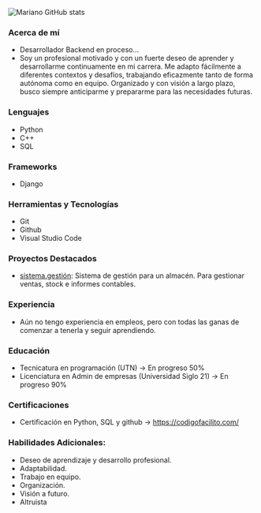 
![Mariano GitHub stats](https://github-readme-stats.vercel.app/api?username=youngmariano99&show_icons=true&theme=dracula&show_owner)

### Acerca de mí

- Desarrollador Backend en proceso...
- Soy un profesional motivado y con un fuerte deseo de aprender y desarrollarme continuamente en mi carrera. Me adapto fácilmente a diferentes contextos y desafíos, trabajando eficazmente tanto de forma autónoma como en equipo. Organizado y con visión a largo plazo, busco siempre anticiparme y prepararme para las necesidades futuras.


### Lenguajes

- Python
- C++
- SQL

### Frameworks

- Django

### Herramientas y Tecnologías

- Git
- Github
- Visual Studio Code

### Proyectos Destacados

- [sistema.gestión](https://github.com/youngmariano99/sistema_gestion): Sistema de gestión para un almacén. Para gestionar ventas, stock e informes contables.

### Experiencia

- Aún no tengo experiencia en empleos, pero con todas las ganas de comenzar a tenerla y seguir aprendiendo.

### Educación

- Tecnicatura en programación (UTN) -> En progreso 50%
- Licenciatura en Admin de empresas (Universidad Siglo 21) -> En progreso 90%

### Certificaciones

- Certificación en Python, SQL y github -> https://codigofacilito.com/

### Habilidades Adicionales:
- Deseo de aprendizaje y desarrollo profesional.
- Adaptabilidad.
- Trabajo en equipo.
- Organización.
- Visión a futuro.
- Altruista
